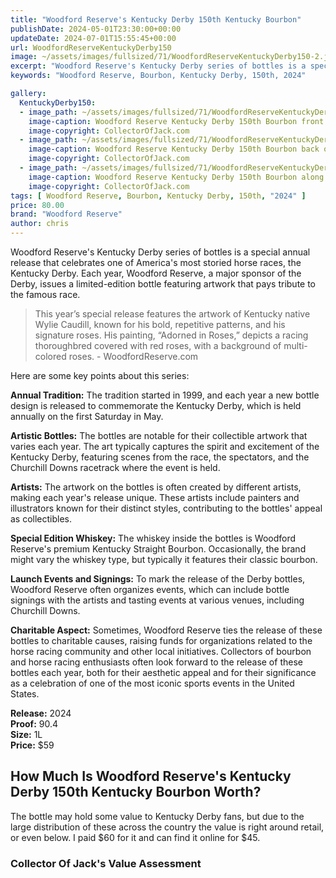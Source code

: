 ```yaml
---
title: "Woodford Reserve's Kentucky Derby 150th Kentucky Bourbon"
publishDate: 2024-05-01T23:30:00+00:00
updateDate: 2024-07-01T15:55:45+00:00
url: WoodfordReserveKentuckyDerby150
image: ~/assets/images/fullsized/71/WoodfordReserveKentuckyDerby150-2.jpg
excerpt: "Woodford Reserve's Kentucky Derby series of bottles is a special annual release that celebrates one of America's most storied horse races, the Kentucky Derby. "
keywords: "Woodford Reserve, Bourbon, Kentucky Derby, 150th, 2024"

gallery:
  KentuckyDerby150:
  - image_path: ~/assets/images/fullsized/71/WoodfordReserveKentuckyDerby150-2.jpg
    image-caption: Woodford Reserve Kentucky Derby 150th Bourbon front of the bottle
    image-copyright: CollectorOfJack.com
  - image_path: ~/assets/images/fullsized/71/WoodfordReserveKentuckyDerby150-3.jpg
    image-caption: Woodford Reserve Kentucky Derby 150th Bourbon back of the bottle 
    image-copyright: CollectorOfJack.com
  - image_path: ~/assets/images/fullsized/71/WoodfordReserveKentuckyDerby150-1.jpg
    image-caption: Woodford Reserve Kentucky Derby 150th Bourbon along with 3 other years
    image-copyright: CollectorOfJack.com
tags: [ Woodford Reserve, Bourbon, Kentucky Derby, 150th, "2024" ]
price: 80.00
brand: "Woodford Reserve"
author: chris
---
```

Woodford Reserve's Kentucky Derby series of bottles is a special annual release that celebrates one of America's most storied horse races, the Kentucky Derby. Each year, Woodford Reserve, a major sponsor of the Derby, issues a limited-edition bottle featuring artwork that pays tribute to the famous race. 

> This year’s special release features the artwork of Kentucky native Wylie Caudill, known for his bold, repetitive patterns, and his signature roses. His painting, “Adorned in Roses,” depicts a racing thoroughbred covered with red roses, with a background of multi-colored roses. - WoodfordReserve.com

Here are some key points about this series:

**Annual Tradition:** The tradition started in 1999, and each year a new bottle design is released to commemorate the Kentucky Derby, which is held annually on the first Saturday in May.

**Artistic Bottles:** The bottles are notable for their collectible artwork that varies each year. The art typically captures the spirit and excitement of the Kentucky Derby, featuring scenes from the race, the spectators, and the Churchill Downs racetrack where the event is held.

**Artists:** The artwork on the bottles is often created by different artists, making each year's release unique. These artists include painters and illustrators known for their distinct styles, contributing to the bottles' appeal as collectibles.

**Special Edition Whiskey:** The whiskey inside the bottles is Woodford Reserve's premium Kentucky Straight Bourbon. Occasionally, the brand might vary the whiskey type, but typically it features their classic bourbon.

**Launch Events and Signings:** To mark the release of the Derby bottles, Woodford Reserve often organizes events, which can include bottle signings with the artists and tasting events at various venues, including Churchill Downs.

**Charitable Aspect:** Sometimes, Woodford Reserve ties the release of these bottles to charitable causes, raising funds for organizations related to the horse racing community and other local initiatives.
Collectors of bourbon and horse racing enthusiasts often look forward to the release of these bottles each year, both for their aesthetic appeal and for their significance as a celebration of one of the most iconic sports events in the United States.

**Release:** 2024  
**Proof:** 90.4  
**Size:** 1L  
**Price:** $59  

## How Much Is Woodford Reserve's Kentucky Derby 150th Kentucky Bourbon Worth?
The bottle may hold some value to Kentucky Derby fans, but due to the large distribution of these across the country the value is right around retail, or even below. I paid $60 for it and can find it online for $45.
 
### Collector Of Jack's Value Assessment

